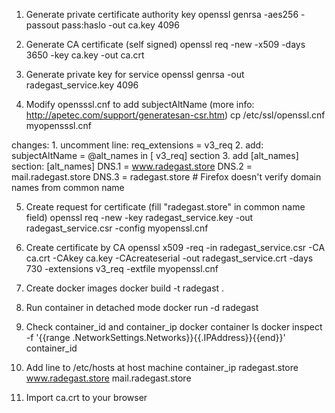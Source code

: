 1. Generate private certificate authority key
openssl genrsa -aes256 -passout pass:haslo -out ca.key 4096

2. Generate CA certificate (self signed)
openssl req -new -x509 -days 3650 -key ca.key -out ca.crt

3. Generate private key for service
openssl genrsa -out radegast_service.key 4096

4. Modify opensssl.cnf to add subjectAltName (more info: http://apetec.com/support/generatesan-csr.htm)
cp /etc/ssl/openssl.cnf myopensssl.cnf

changes:
    1. uncomment line: req_extensions = v3_req
    2. add: subjectAltName = @alt_names in [ v3_req] section
    3. add [alt_names] section:
        [alt_names]
        DNS.1 = www.radegast.store
        DNS.2 = mail.radegast.store
        DNS.3 = radegast.store # Firefox doesn't verify domain names from common name

5. Create request for certificate (fill "radegast.store" in common name field)
openssl req -new -key radegast_service.key -out radegast_service.csr -config myopenssl.cnf

6. Create certificate by CA
openssl x509 -req -in radegast_service.csr -CA ca.crt -CAkey ca.key -CAcreateserial -out radegast_service.crt -days 730 -extensions v3_req -extfile myopenssl.cnf

7. Create docker images
docker build -t radegast .

8. Run container in detached mode
docker run -d radegast

9. Check container_id and container_ip
docker container ls
docker inspect -f '{{range .NetworkSettings.Networks}}{{.IPAddress}}{{end}}' container_id

10. Add line to /etc/hosts at host machine
container_ip radegast.store www.radegast.store mail.radegast.store

11. Import ca.crt to your browser